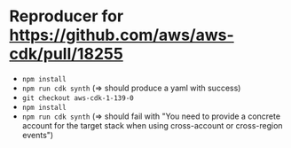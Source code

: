 # Reproducer for https://github.com/aws/aws-cdk/pull/18255

* `npm install`
* `npm run cdk synth` (=> should produce a yaml with success)
* `git checkout aws-cdk-1-139-0`
* `npm install` 
* `npm run cdk synth` (=> should fail with "You need to provide a concrete account for the target stack when using cross-account or cross-region events")
